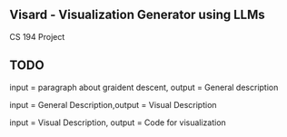 ## Visard - Visualization Generator using LLMs
CS 194 Project




## TODO
input = paragraph about graident descent, output = General description
 
input = General Description,output = Visual Description

input = Visual Description, output = Code for visualization
